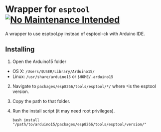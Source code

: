 
# Wrapper for `esptool` [![No Maintenance Intended](http://unmaintained.tech/badge.svg)](http://unmaintained.tech/)

A wrapper to use esptool.py instead of esptool-ck with Arduino IDE.

## Installing

1. Open the Arduino15 folder
  * OS X: `/Users/$USER/Library/Arduino15/`
  * Linux: `/usr/share/arduino15` or `$HOME/.arduino15`
  
2. Navigate to `packages/esp8266/tools/esptool/*/` where `*`is the esptool version.

3. Copy the path to that folder.

4. Run the install script (it may need root privileges).

       bash install "/path/to/arduino15/packages/esp8266/tools/esptool/version/" 
  
